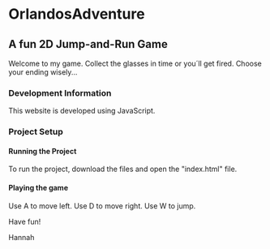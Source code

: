 # OrlandosAdventure
## A fun 2D Jump-and-Run Game

Welcome to my game. Collect the glasses in time or you´ll get fired. Choose your ending wisely...

### Development Information
This website is developed using JavaScript. 

### Project Setup

#### Running the Project
To run the project, download the files and open the "index.html" file.

#### Playing the game
Use A to move left.
Use D to move right.
Use W to jump.

Have fun!

Hannah
